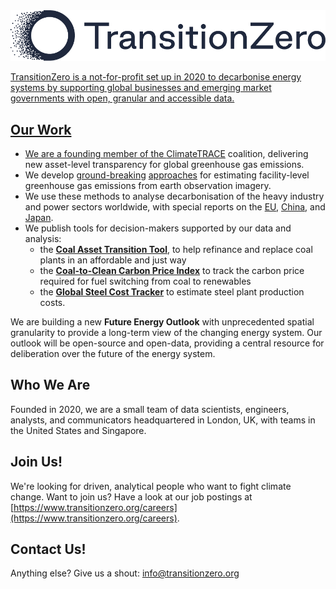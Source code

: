 <picture>
  <source media="(prefers-color-scheme: dark)" srcset="https://github.com/transition-zero/.github/raw/main/profile/img/logo-dark.png">
  <img alt="TransitionZero Logo" width="1000px" src="https://github.com/transition-zero/.github/raw/main/profile/img/logo-light.png">
  <a href="https://www.transitionzero.org/">
</picture>

TransitionZero is a not-for-profit set up in 2020 to decarbonise energy systems by supporting global businesses and emerging market governments with open, granular and accessible data.

## Our Work

- We are a founding member of the [ClimateTRACE](https://www.climatetrace.org/) coalition, delivering new asset-level transparency for global greenhouse gas emissions.
- We develop [ground-breaking](https://carbontracker.org/reports/nowhere-to-hide/) [approaches](https://www.climatechange.ai/papers/neurips2020/11) for estimating facility-level greenhouse gas emissions from earth observation imagery.
- We use these methods to analyse decarbonisation of the heavy industry and power sectors worldwide, with special reports on the [EU](https://www.transitionzero.org/reports/ripe-for-closure), [China](https://www.transitionzero.org/reports/turning-the-supertanker), and [Japan](https://www.transitionzero.org/reports/advanced-coal-in-japan).
- We publish tools for decision-makers supported by our data and analysis:
  - the [**Coal Asset Transition Tool**](https://www.transitionzero.org/coal-asset-transition-tool), to help refinance and replace coal plants in an affordable and just way
  - the [**Coal-to-Clean Carbon Price Index**](https://www.transitionzero.org/coal-to-clean-carbon-price-index) to track the carbon price required for fuel switching from coal to renewables
  - the [**Global Steel Cost Tracker**](https://www.transitionzero.org/global-steel-cost-tracker) to estimate steel plant production costs.

We are building a new **Future Energy Outlook** with unprecedented spatial granularity to provide a long-term view of the changing energy system. Our outlook will be open-source and open-data, providing a central resource for deliberation over the future of the energy system.


## Who We Are

Founded in 2020, we are a small team of data scientists, engineers, analysts, and communicators headquartered in London, UK, with teams in the United States and Singapore.


## Join Us!

We're looking for driven, analytical people who want to fight climate change. 
Want to join us?
Have a look at our job postings at [https://www.transitionzero.org/careers](https://www.transitionzero.org/careers).


## Contact Us!

Anything else? Give us a shout: [info@transitionzero.org](mailto:info@transitionzero.org)
